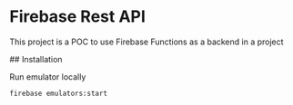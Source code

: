 # Firebase Rest API

This project is a POC to use Firebase Functions as a backend in a project

## Installation

Run emulator locally

```
firebase emulators:start 
```

